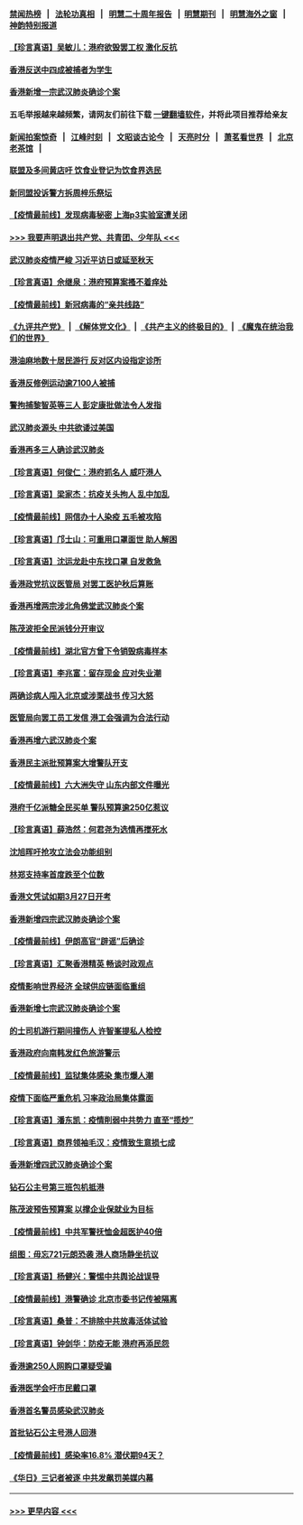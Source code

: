 #### [禁闻热榜](热点新闻.md?=0)  &nbsp;&nbsp;|&nbsp;&nbsp; [法轮功真相](https://github.com/gfw-breaker/truth/blob/master/README.md?=0) &nbsp;&nbsp;|&nbsp;&nbsp; [明慧二十周年报告](https://github.com/gfw-breaker/mh-reports/blob/master/README.md?=0) &nbsp;&nbsp;|&nbsp;&nbsp;[明慧期刊](https://github.com/gfw-breaker/mh-qikan) &nbsp;&nbsp;|&nbsp;&nbsp; [明慧海外之窗](https://github.com/gfw-breaker/mh-news/blob/master/README.md?=0) &nbsp;&nbsp;|&nbsp;&nbsp; [神韵特别报道](https://github.com/gfw-breaker/mh-news/blob/master/shenyun.md?=0)
#### [【珍言真语】吴敏儿：港府欲毁罢工权 激化反抗](../pages/nsc415/n11912457.md?t=03040402) 
#### [香港反送中四成被捕者为学生](../pages/nsc415/n11910730.md?t=03040402) 
#### [香港新增一宗武汉肺炎确诊个案](../pages/nsc415/n11910724.md?t=03040402) 
#### 五毛举报越来越频繁，请网友们前往下载 [一键翻墙软件](https://github.com/gfw-breaker/ssr-accounts)，并将此项目推荐给亲友
#### [新闻拍案惊奇](https://github.com/gfw-breaker/banned-news/blob/master/pages/link4.md) &nbsp;&nbsp;|&nbsp;&nbsp; [江峰时刻](https://github.com/gfw-breaker/banned-news/blob/master/pages/link4.md) &nbsp;&nbsp;|&nbsp;&nbsp; [文昭谈古论今](https://github.com/gfw-breaker/banned-news/blob/master/pages/link4.md) &nbsp;&nbsp;|&nbsp;&nbsp; [天亮时分](https://github.com/gfw-breaker/banned-news/blob/master/pages/link4.md) &nbsp;&nbsp;|&nbsp;&nbsp; [萧茗看世界](https://github.com/gfw-breaker/banned-news/blob/master/pages/link4.md) &nbsp;&nbsp;|&nbsp;&nbsp; [北京老茶馆](https://github.com/gfw-breaker/banned-news/blob/master/pages/link4.md) &nbsp;&nbsp;|&nbsp;&nbsp; 
#### [联盟及多间黄店吁 饮食业登记为饮食界选民](../pages/nsc415/n11910718.md?t=03040402) 
#### [新同盟投诉警方拆周梓乐祭坛](../pages/nsc415/n11910707.md?t=03040402) 
#### [【疫情最前线】发现病毒秘密 上海p3实验室遭关闭](../pages/nsc415/n11910640.md?t=03040402) 
#### [>>> 我要声明退出共产党、共青团、少年队 <<<](https://github.com/begood0513/goodnews/blob/master/quit/letter.md) 
#### [武汉肺炎疫情严峻 习近平访日或延至秋天](../pages/nsc415/n11910570.md?t=03040402) 
#### [【珍言真语】佘继泉：港府预算案搔不着痒处](../pages/nsc415/n11910011.md?t=03040402) 
#### [【疫情最前线】新冠病毒的“亲共线路”](../pages/nsc415/n11907734.md?t=03040402) 
#### [《九评共产党》](https://github.com/begood0513/9ping.md/blob/master/README.md) &nbsp;|&nbsp; [《解体党文化》](../../../../jtdwh.md/blob/master/README.md)  &nbsp;|&nbsp; [《共产主义的终极目的》](../../../../gczydzjmd.md/blob/master/README.md) &nbsp;|&nbsp; [《魔鬼在统治我们的世界》](../../../../mgztzwmdsj.md/blob/master/README.md) 
#### [港油麻地数十居民游行 反对区内设指定诊所](../pages/nsc415/n11907900.md?t=03040402) 
#### [香港反修例运动逾7100人被捕](../pages/nsc415/n11907922.md?t=03040402) 
#### [警拘捕黎智英等三人 彭定康批做法令人发指](../pages/nsc415/n11907905.md?t=03040402) 
#### [武汉肺炎源头 中共欲诿过美国](../pages/nsc415/n11907665.md?t=03040402) 
#### [香港再多三人确诊武汉肺炎](../pages/nsc415/n11907846.md?t=03040402) 
#### [【珍言真语】何俊仁：港府抓名人 威吓港人](../pages/nsc415/n11907561.md?t=03040402) 
#### [【珍言真语】梁家杰：抗疫关头拘人 乱中加乱](../pages/nsc415/n11907444.md?t=03040402) 
#### [【疫情最前线】网信办十人染疫 五毛被攻陷](../pages/nsc415/n11903757.md?t=03040402) 
#### [【珍言真语】邝士山：可重用口罩面世 助人解困](../pages/nsc415/n11903875.md?t=03040402) 
#### [【珍言真语】沈运龙赴中东找口罩 自发救急](../pages/nsc415/n11903291.md?t=03040402) 
#### [香港政党抗议医管局 对罢工医护秋后算账](../pages/nsc415/n11901746.md?t=03040402) 
#### [香港再增两宗涉北角佛堂武汉肺炎个案](../pages/nsc415/n11901737.md?t=03040402) 
#### [陈茂波拒全民派钱分开审议](../pages/nsc415/n11901672.md?t=03040402) 
#### [【疫情最前线】湖北官方曾下令销毁病毒样本](../pages/nsc415/n11901518.md?t=03040402) 
#### [【珍言真语】李兆富：留存现金 应对失业潮](../pages/nsc415/n11901448.md?t=03040402) 
#### [两确诊病人闯入北京或涉栗战书 传习大怒](../pages/nsc415/n11901180.md?t=03040402) 
#### [医管局向罢工员工发信 港工会强调为合法行动](../pages/nsc415/n11898870.md?t=03040402) 
#### [香港再增六武汉肺炎个案](../pages/nsc415/n11898843.md?t=03040402) 
#### [香港民主派批预算案大增警队开支](../pages/nsc415/n11898813.md?t=03040402) 
#### [【疫情最前线】六大洲失守 山东内部文件曝光](../pages/nsc415/n11898455.md?t=03040402) 
#### [港府千亿派糖全民买单 警队预算逾250亿惹议](../pages/nsc415/n11898608.md?t=03040402) 
#### [【珍言真语】薛浩然：何君尧为选情再搅死水](../pages/nsc415/n11898269.md?t=03040402) 
#### [沈旭晖吁抢攻立法会功能组别](../pages/nsc415/n11896084.md?t=03040402) 
#### [林郑支持率首度跌至个位数](../pages/nsc415/n11896058.md?t=03040402) 
#### [香港文凭试如期3月27日开考](../pages/nsc415/n11896055.md?t=03040402) 
#### [香港新增四宗武汉肺炎确诊个案](../pages/nsc415/n11896040.md?t=03040402) 
#### [【疫情最前线】伊朗高官“辟谣”后确诊](../pages/nsc415/n11895902.md?t=03040402) 
#### [【珍言真语】汇聚香港精英 畅谈时政观点](../pages/nsc415/n11895733.md?t=03040402) 
#### [疫情影响世界经济 全球供应链面临重组](../pages/nsc415/n11895634.md?t=03040402) 
#### [香港新增七宗武汉肺炎确诊个案](../pages/nsc415/n11893498.md?t=03040402) 
#### [的士司机游行期间撞伤人 许智峯提私人检控](../pages/nsc415/n11893483.md?t=03040402) 
#### [香港政府向南韩发红色旅游警示](../pages/nsc415/n11893398.md?t=03040402) 
#### [【疫情最前线】监狱集体感染 集市爆人潮](../pages/nsc415/n11893181.md?t=03040402) 
#### [疫情下面临严重危机  习率政治局集体露面](../pages/nsc415/n11893305.md?t=03040402) 
#### [【珍言真语】潘东凯：疫情削弱中共势力 直至“揽炒”](../pages/nsc415/n11892866.md?t=03040402) 
#### [【珍言真语】商界领袖毛汉：疫情致生意损七成](../pages/nsc415/n11890348.md?t=03040402) 
#### [香港新增四武汉肺炎确诊个案](../pages/nsc415/n11890610.md?t=03040402) 
#### [钻石公主号第三班包机抵港](../pages/nsc415/n11890645.md?t=03040402) 
#### [陈茂波预告预算案 以撑企业保就业为目标](../pages/nsc415/n11890574.md?t=03040402) 
#### [【疫情最前线】中共军警抚恤金超医护40倍](../pages/nsc415/n11890458.md?t=03040402) 
#### [组图：毋忘721元朗恐袭 港人商场静坐抗议](../pages/nsc415/n11876882.md?t=03040402) 
#### [【珍言真语】杨健兴：警惕中共舆论战误导](../pages/nsc415/n11888131.md?t=03040402) 
#### [【疫情最前线】港警确诊 北京市委书记传被隔离](../pages/nsc415/n11886872.md?t=03040402) 
#### [【珍言真语】桑普：不排除中共放毒活体试验](../pages/nsc415/n11886832.md?t=03040402) 
#### [【珍言真语】钟剑华：防疫无能 港府再添民怨](../pages/nsc415/n11884504.md?t=03040402) 
#### [香港逾250人网购口罩疑受骗](../pages/nsc415/n11884388.md?t=03040402) 
#### [香港医学会吁市民戴口罩](../pages/nsc415/n11884367.md?t=03040402) 
#### [香港首名警员感染武汉肺炎](../pages/nsc415/n11884357.md?t=03040402) 
#### [首批钻石公主号港人回港](../pages/nsc415/n11884333.md?t=03040402) 
#### [【疫情最前线】感染率16.8% 潜伏期94天？](../pages/nsc415/n11884256.md?t=03040402) 
#### [《华日》三记者被逐 中共发飙罚美媒内幕](../pages/nsc415/n11884184.md?t=03040402) 

----
#### [ >>> 更早内容 <<< ](../indexes/nsc415-earlier.md)
